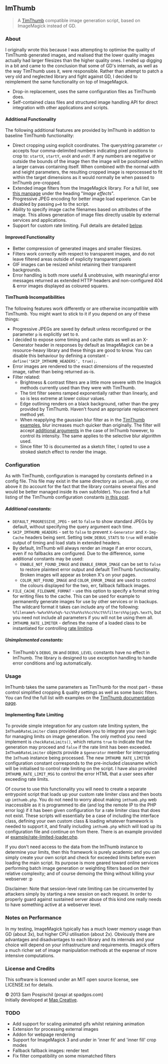 ## ImThumb

> A [TimThumb](http://www.binarymoon.co.uk/projects/timthumb/) compatible image generation script, based on ImageMagick instead of GD.

### About

I originally wrote this because I was attempting to optimise the quality of TimThumb generated images, and realised that the lower quality images actually had larger filesizes than the higher quality ones. I ended up digging in a bit and came to the conclusion that some of GD's internals, as well as the way TimThumb uses it, were responsible. Rather than attempt to patch a very old and neglected library and fight against GD, I decided to reimplement the same functionality on top of ImageMagick.

* Drop-in replacement, uses the same configuration files as TimThumb does.
* Self-contained class files and structured image handling API for direct integration with other applications and scripts.

#### Additional Functionality

The following additional features are provided by ImThumb in addition to baseline TimThumb functionality:

* Direct cropping using explicit coordinates. The querystring parameter `cr` accepts four comma-delimited numbers indicating pixel positions to crop to: `startX`, `startY`, `endX` and `endY`. If any numbers are negative or outside the bounds of the image then the image will be positioned within a larger canvas containing itself. When combined with the normal `w`idth and `h`eight parameters, the resulting cropped image is reprocessed to fit within the target dimensions as it would normally be when passed to ImThumb pre-cropped.
* Extended image filters from the ImageMagick library. For a full list, see [this manpage](http://www.php.net/manual/en/class.imagick.php#imagick.imagick.methods) under the heading "*Image effects*".
* Progressive JPEG encoding for better image load experience. Can be disabled by passing `p=0` to the script.
* Ability to specify image cache filenames based on attributes of the image. This allows generation of image files directly usable by external services and applications.
* Support for custom rate limiting. Full details are detailed [below](#implementing-rate-limiting).

#### Improved Functionality

* Better compression of generated images and smaller filesizes.
* Filters work correctly with respect to transparent images, and do not leave filtered areas outside of explicity transparent pixels
* GIF images can be resized whilst retaining their transparent backgrounds.
* Error handling is both more useful & unobtrusive, with meaningful error messages returned as extended HTTP headers and non-configured 404 & error images displayed as coloured squares.

#### TimThumb Incompatibilities

The following features work differently or are otherwise incompatible with TimThumb. You might want to stick to it if you depend on any of these things:

* Progressive JPEGs are saved by default unless reconfigured or the parameter `p` is explicitly set to `0`.
* I decided to expose some timing and cache stats as well as an X-Generator header in responses by default as ImageMagick can be a resource-heavy library and these things are good to know. You can disable this behaviour by defining a constant - `define('SKIP_IMTHUMB_HEADERS', true);`.
* Error images are rendered to the exact dimensions of the requested image, rather than being returned as-is.
* Filter related:
    * Brightness & contrast filters are a little more severe with the Imagick methods currently used than they were with TimThumb.
    * The tint filter seems ramped exponentially rather than linearly, and so is less extreme at lower colour values.
    * Edge outlining renders on a black background, rather than the grey provided by TimThumb. Haven't found an appropriate replacement method yet.
    * When reapplying the gaussian blur filter as in the [TimThumb examples](http://www.binarymoon.co.uk/2010/08/timthumb-image-filters/), blur increases much quicker than originally. The filter will accept [additional arguments](http://au1.php.net/manual/en/imagick.gaussianblurimage.php) in the case of ImThumb however, to control its intensity. The same applies to the selective blur algorithm used.
    * Since filter 10 is documented as a sketch filter, I opted to use a stroked sketch effect to render the image.

### Configuration

As with TimThumb, configuration is managed by constants defined in a config file. This file may exist in the same directory as `imthumb.php`, or one above it (to account for the fact that the library contains several files and would be better managed inside its own subfolder). You can find a full listing of the TimThumb configuration constants [in this post](http://www.binarymoon.co.uk/2012/03/timthumb-configs/).

##### Additional constants:

* `DEFAULT_PROGRESSIVE_JPEG` - set to `false` to show standard JPEGs by default, without specifying the query argument each time.
* `SKIP_IMTHUMB_HEADERS` - set to `false` to prevent `X-Generator` and `X-Img-Cache` headers being sent. Setting `SHOW_DEBUG_STATS` to `true` will enable output of timing and load stats in extended headers.
* By default, ImThumb will always render an image if an error occurs, even if no fallbacks are configured. Due to the difference, some additional constants may be used:
	* `ENABLE_NOT_FOUND_IMAGE` and `ENABLE_ERROR_IMAGE` can be set to `false` to restore plaintext error output and default TimThumb functionality. Broken images will appear as broken X's on your pages.
	* `COLOR_NOT_FOUND_IMAGE` and `COLOR_ERROR_IMAGE` are used to control the colours displayed for the two, err, fallback fallback images.
* `FILE_CACHE_FILENAME_FORMAT` - use this option to specify a format string for writing files to the cache. This can be used for example to permanently generate images for use by other services or in backups. The wildcard format it takes can include any of the following: `%filename%-%w%x%h%x%q%-%zc%%a%%s%%cc%%ct%%filters%%pjpg%.%ext%`, but you need not include all parameters if you will not be using them all.
* `IMTHUMB_RATE_LIMITER` - defines the name of a loaded class to be instantiated for controlling [rate limiting](#implementing-rate-limiting).

##### Unimplemented constants:

* TimThumb's `DEBUG_ON` and `DEBUG_LEVEL` constants have no effect in ImThumb. The library is designed to use exception handling to handle error conditions and log automatically.

### Usage

ImThumb takes the same parameters as TimThumb for the most part - these control simplified cropping & quality settings as well as some basic filters. You can find the full list with examples on the [TimThumb documentation page](http://www.binarymoon.co.uk/2012/02/complete-timthumb-parameters-guide/).

#### Implementing Rate Limiting

To provide simple integration for any custom rate limiting system, the `ImThumbRateLimiter` class provided allows you to integrate your own logic for managing limits on image generation. The only method you need implement is `checkRateLimits()`, which returns `true` to indicate that the generation may proceed and `false` if the rate limit has been exceeded. `ImThumbRateLimiter` objects provide a `$generator` member for interrogating the `ImThumb` instance being processed. The new `IMTHUMB_RATE_LIMITER` configuration constant corresponds to the pre-included classname which will be initialised to control rate limiting on the script. I have also provided `IMTHUMB_RATE_LIMIT_MSG` to control the error HTML that a user sees after exceeding rate limits.

Of course to use this functionality you will need to create a separate entrypoint script that loads up your custom rate limiter class and then boots up `imthumb.php`. You do not need to worry about making `imthumb.php` web inaccessible as it is programmed to die (and log the remote IP to the PHP error log) if it has been given configuration for a rate limiter class that does not exist. These scripts will essentially be a case of including the interface class, defining your own custom class & loading whatever framework is needed to support it, and finally including `imthumb.php` which will load up its configuration file and continue on from there. There is an example provided at [example/rate-limited-loader.php](example/rate-limited-loader.php).

If you don't need access to the data from the ImThumb instance to determine your limits, then this framework is purely academic and you can simply create your own script and check for exceeded limits before even loading the main script. Its purpose is more geared toward online services performing batch image generation or weighting filters based on their relative complexity; and of course demoing the thing without killing your webserver :p

Disclaimer: Note that session-level rate limiting can be circumvented by attackers simply by starting a new session on each request. In order to properly guard against sustained server abuse of this kind one really needs to have something active at a webserver level.

### Notes on Performance

In my testing, ImageMagick typically has a much lower memory usage than GD (about 3x), but higher CPU utilisation (about 2x). Obviously there are advantages and disadvantages to each library and its internals and your choice will depend on your infrastructure and requirements. Imagick offers a much richer set of image manipulation methods at the expense of more intensive computations.

### License and Credits

This software is licensed under an MIT open source license, see LICENSE.txt for details.

&copy; 2013 Sam Pospischil (pospi at spadgos.com)<br />
Initially developed at [Map Creative](http://mapcreative.com.au).

### TODO

* Add support for scaling animated gifs whilst retaining animation
* Extension for processing external images
* Addon for webpage rendering
* Support for ImageMagick 3 and under in 'inner fit' and 'inner fill' crop modes
* Fallback fallback images: render text
* Fix filter compatibility on some mismatched filters
